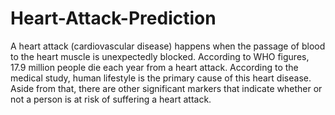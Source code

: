 # Heart-Attack-Prediction

A heart attack (cardiovascular disease) happens when the passage of blood to the heart muscle is unexpectedly blocked. According to WHO figures, 17.9 million people die each year from a heart attack. According to the medical study, human lifestyle is the primary cause of this heart disease. Aside from that, there are other significant markers that indicate whether or not a person is at risk of suffering a heart attack.
